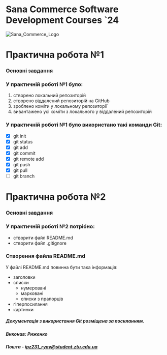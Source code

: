 # Sana Commerce Software Development Courses `24 
![Sana_Commerce_Logo](https://github.com/FearlessAtom/Task1/assets/141677107/f1249e47-e766-41d2-98fa-16c31dee50af)
# Практична робота №1
### Основні завдання
### У практичній роботі №1 було:
1. створено локальний репозиторій
2. створено віддалений репозиторій на GitHub
3. зроблено коміти у локальному репозиторії
4. вивантажено усі коміти з локального у віддалений репозиторій
### У практичній роботі №1 було використано такі команди Git:
- [x] git init
- [x] git status
- [x] git add
- [x] git commit
- [x] git remote add
- [x] git push
- [x] git pull
- [ ] git branch
# Практична робота №2
### Основні завдання
### У практичній роботі №2 потрібно:
- створити файл README.md
- створити файл .gitignore
### Створення файла README.md
У файлі README.md повинна бути така інформація:
- заголовки
- списки
   - нумеровані
   - марковані
   - списки з прапорців
- гіперпосилання
- картинки
##### Документація з використання Git розміщена за посиланням.
##### Виконав: Риженко
##### Пошта - ipz231_ryav@student.ztu.edu.ua
